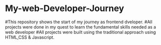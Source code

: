 # My-web-Developer-Journey
#This repository shows the start of my journey as frontend dveloper.
#All projects were done in my quest to learn the fundamental skills needed as a web developer
#All projects were built using the traditional approach using HTML,CSS & Javascript.
